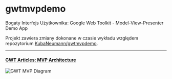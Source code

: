 gwtmvpdemo
==========

Bogaty Interfejs Użytkownika: Google Web Toolkit - Model-View-Presenter Demo App

Projekt zawiera zmiany dokonane w czasie wykładu względem repozytorium [KubaNeumann/gwtmvpdemo](https://github.com/KubaNeumann/gwtmvpdemo.git).

***

#### [GWT Articles: MVP Architecture](http://www.gwtproject.org/articles/mvp-architecture.html)

![GWT MVP Diagram](http://www.gwtproject.org/images/mvp_diagram.png)
